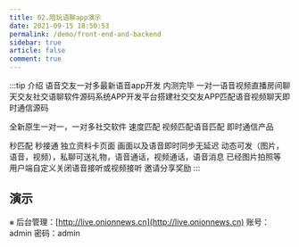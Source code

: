 ```yaml
---
title: 02.陪玩语聊app演示
date: 2021-09-15 18:50:53
permalink: /demo/front-end-and-backend
sidebar: true
article: false
comment: true
---
```



:::tip 介绍
语音交友一对多最新语音app开发 内测完毕 一对一语音视频直播房间聊天交友社交语聊软件源码系统APP开发平台搭建社交交友APP匹配语音视频聊天即时通信源码

全新原生一对一，一对多社交软件 速度匹配 视频匹配语音匹配 即时通信产品

秒匹配 秒接通 独立资料卡页面 画面以及语音即时同步无延迟 动态可发（图片，语音，视频），私聊可送礼物，语音通话，视频通话，语音消息 已经图片拍照等 用户端自定义关闭语音接听或视频接听 邀请分享奖励
   :::

## 演示

⨳ 后台管理：[http://live.onionnews.cn](http://live.onionnews.cn) 账号：admin 密码：admin

